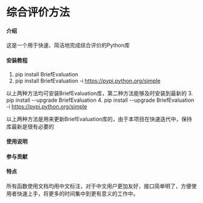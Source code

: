 # 综合评价方法

#### 介绍
这是一个用于快速、简洁地完成综合评价的Python库

#### 安装教程

1.  pip install BriefEvaluation
2.  pip install BriefEvaluation -i https://pypi.python.org/simple

以上两种方法均可安装BriefEvaluation库，第二种方法能够及时安装到最新的
3.  pip install --upgrade BriefEvaluation
4.  pip install --upgrade BriefEvaluation -i https://pypi.python.org/simple

以上两种方法是用来更新BriefEvaluation库的，由于本项目在快速迭代中，保持库最新是很有必要的

#### 使用说明


#### 参与贡献



#### 特点
所有函数使用文档均用中文标注，对于中文用户更加友好，接口简单明了，方便使用者快速上手，将更多的时间集中到更有意义的工作中。

